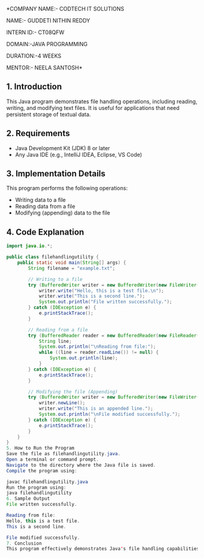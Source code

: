 *COMPANY NAME:- CODTECH IT SOLUTIONS

NAME:- GUDDETI NITHIN REDDY

INTERN ID:- CT08QFW

DOMAIN:-JAVA PROGRAMMING

DURATION:-4 WEEKS

MENTOR:- NEELA SANTOSH*

## 1. Introduction
This Java program demonstrates file handling operations, including reading, writing, and modifying text files. It is useful for applications that need persistent storage of textual data.

## 2. Requirements
- Java Development Kit (JDK) 8 or later
- Any Java IDE (e.g., IntelliJ IDEA, Eclipse, VS Code)

## 3. Implementation Details
This program performs the following operations:
- Writing data to a file
- Reading data from a file
- Modifying (appending) data to the file

## 4. Code Explanation
```java
import java.io.*;

public class filehandlingutility {
    public static void main(String[] args) {
        String filename = "example.txt";

        // Writing to a file
        try (BufferedWriter writer = new BufferedWriter(new FileWriter(filename))) {
            writer.write("Hello, this is a test file.\n");
            writer.write("This is a second line.");
            System.out.println("File written successfully.");
        } catch (IOException e) {
            e.printStackTrace();
        }

        // Reading from a file
        try (BufferedReader reader = new BufferedReader(new FileReader(filename))) {
            String line;
            System.out.println("\nReading from file:");
            while ((line = reader.readLine()) != null) {
                System.out.println(line);
            }
        } catch (IOException e) {
            e.printStackTrace();
        }

        // Modifying the file (Appending)
        try (BufferedWriter writer = new BufferedWriter(new FileWriter(filename, true))) {
            writer.newLine();
            writer.write("This is an appended line.");
            System.out.println("\nFile modified successfully.");
        } catch (IOException e) {
            e.printStackTrace();
        }
    }
}
5. How to Run the Program
Save the file as filehandlingutility.java.
Open a terminal or command prompt.
Navigate to the directory where the Java file is saved.
Compile the program using:

javac filehandlingutility.java
Run the program using:
java filehandlingutility
6. Sample Output
File written successfully.

Reading from file:
Hello, this is a test file.
This is a second line.

File modified successfully.
7. Conclusion
This program effectively demonstrates Java's file handling capabilities, including writing, reading, and modifying files. It is a fundamental operation for applications requiring data persistence
